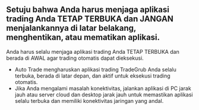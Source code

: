 
## Setuju bahwa Anda harus menjaga aplikasi trading Anda TETAP TERBUKA dan JANGAN menjalankannya di latar belakang, menghentikan, atau mematikan aplikasi.

Anda harus selalu menjaga aplikasi trading Anda TETAP TERBUKA dan berada di AWAL agar trading otomatis dapat dieksekusi.
- Auto Trade mengharuskan aplikasi trading TradeGrub Anda selalu terbuka, berada di latar depan, dan aktif untuk eksekusi trading otomatis.
- Jika Anda mengalami masalah konektivitas, jalankan aplikasi di PC jarak jauh atau server cloud dan desktop jarak jauh untuk memastikan aplikasi selalu terbuka dan memiliki konektivitas jaringan yang andal.